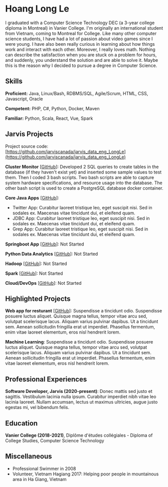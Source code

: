 # Hoang Long Le 

I graduated with a Computer Science Technology DEC (a 3-year college diploma in Montreal) in Vanier College. I'm originally an international student from Vietnam, coming to Montreal for College. Like many other computer science students, I have had a lot of passion about video games since I were young. I have also been really curious in learning about how things work and interact with each other. Moreover, I really loves math. Nothing can describe the satisfaction when you are stuck on a problem for hours, and suddenly, you understand the solution and are able to solve it. Maybe this is the reason why I decided to pursue a degree in Computer Science.

## Skills

**Proficient:** Java, Linux/Bash, RDBMS/SQL, Agile/Scrum, HTML, CSS, Javascript, Oracle

**Competent:** PHP, C#, Python, Docker, Maven

**Familiar:** Python, Scala, React, Vue, Spark

## Jarvis Projects

Project source code: [https://github.com/jarviscanada/jarvis_data_eng_LongLe](https://github.com/jarviscanada/jarvis_data_eng_LongLe)


**Cluster Monitor** [[GitHub](https://github.com/jarviscanada/jarvis_data_eng_LongLe/tree/master/linux_sql)]: Developed 2 SQL queries to create tables in the database (if they haven't exist yet) and inserted some sample values to test them. Then I coded 3 bash scripts. Two bash scripts are able to capture system hardware specifications, and resource usage into the database.  The other bash script is used to create a PostgreSQL database docker container.

**Core Java Apps** [[GitHub](https://github.com/jarviscanada/jarvis_data_eng_LongLe/tree/master/core_java)]:
      
  - Twitter App: Curabitur laoreet tristique leo, eget suscipit nisi. Sed in sodales ex. Maecenas vitae tincidunt dui, et eleifend quam.
  - JDBC App: Curabitur laoreet tristique leo, eget suscipit nisi. Sed in sodales ex. Maecenas vitae tincidunt dui, et eleifend quam.
  - Grep App: Curabitur laoreet tristique leo, eget suscipit nisi. Sed in sodales ex. Maecenas vitae tincidunt dui, et eleifend quam.

**Springboot App** [[GitHub](https://github.com/jarviscanada/jarvis_data_eng_LongLe/tree/master/springboot)]: Not Started

**Python Data Analytics** [[GitHub](https://github.com/jarviscanada/jarvis_data_eng_LongLe/tree/master/python_data_anlytics)]: Not Started

**Hadoop** [[GitHub](https://github.com/jarviscanada/jarvis_data_eng_LongLe/tree/master/hadoop)]: Not Started

**Spark** [[GitHub](https://github.com/jarviscanada/jarvis_data_eng_LongLe/tree/master/spark)]: Not Started

**Cloud/DevOps** [[GitHub](https://github.com/jarviscanada/jarvis_data_eng_LongLe/tree/master/cloud_devops)]: Not Started


## Highlighted Projects
**Web app for resturant** [[GitHub](https://github.com/jarviscanada/jarvis_profile_builder)]: Suspendisse a tincidunt odio. Suspendisse posuere luctus aliquet. Quisque magna tellus, tempor vitae arcu sed, volutpat scelerisque lacus. Aliquam varius pulvinar dapibus. Ut a tincidunt sem. Aenean sollicitudin fringilla erat ut imperdiet. Phasellus fermentum, enim vitae laoreet elementum, eros nisl hendrerit lorem.

**Machine Learning**: Suspendisse a tincidunt odio. Suspendisse posuere luctus aliquet. Quisque magna tellus, tempor vitae arcu sed, volutpat scelerisque lacus. Aliquam varius pulvinar dapibus. Ut a tincidunt sem. Aenean sollicitudin fringilla erat ut imperdiet. Phasellus fermentum, enim vitae laoreet elementum, eros nisl hendrerit lorem.


## Professional Experiences

**Software Developer, Jarvis (2020-present)**: Donec mattis sed justo et sagittis. Vestibulum lacinia nulla ipsum. Curabitur imperdiet nibh vitae leo lacinia laoreet. Nullam accumsan, lectus ut maximus ultricies, augue justo egestas mi, vel bibendum felis.


## Education
**Vanier College (2018-2021)**, Diplôme d'études collégiales - Diploma of College Studies, Computer Science Technology


## Miscellaneous
- Professional Swimmer in 2008
- Volunteer, Vietnam Hagiang 2017: Helping poor people in mountainous area in Ha Giang, Vietnam
